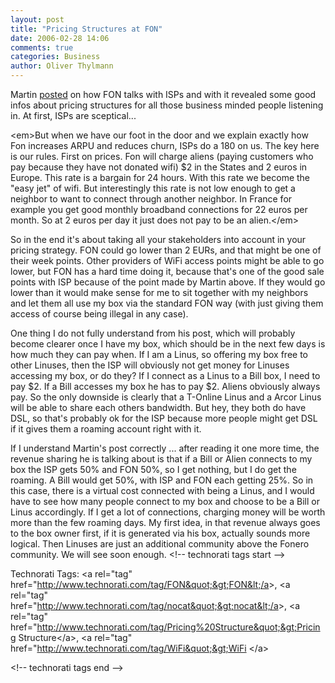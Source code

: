 ```yaml
---
layout: post
title: "Pricing Structures at FON"
date: 2006-02-28 14:06
comments: true
categories: Business
author: Oliver Thylmann
---
```







Martin [posted](http://english.martinvarsavsky.net/) on how FON talks with ISPs and with it revealed some good infos about pricing structures for all those business minded people listening in. At first, ISPs are sceptical...

&lt;em&gt;But when we have our foot in the door and we explain exactly how Fon increases ARPU and reduces churn, ISPs do a 180 on us.  The key here is our rules.  First on prices.  Fon will charge aliens (paying customers who pay because they have not donated wifi) $2 in the States and 2 euros in Europe.  This rate is a bargain for 24 hours.  With this rate we become the &quot;easy jet&quot; of wifi.  But interestingly this rate is not low enough to get a neighbor to want to connect through another neighbor.  In France for example you get good monthly broadband connections for 22 euros per month.  So at 2 euros per day it just does not pay to be an alien.&lt;/em&gt;

So in the end it's about taking all your stakeholders into account in your pricing strategy. FON could go lower than 2 EURs, and that might be one of their week points. Other providers of WiFi access points might be able to go lower, but FON has a hard time doing it, because that's one of the good sale points with ISP because of the point made by Martin above. If they would go lower than it would make sense for me to sit together with my neighbors and let them all use my box via the standard FON way (with just giving them access of course being illegal in any case).

One thing I do not fully understand from his post, which will probably become clearer once I have my box, which should be in the next few days is how much they can pay when. If I am a Linus, so offering my box free to other Linuses, then the ISP will obviously not get money for Linuses accessing my box, or do they? If I connect as a Linus to a Bill box, I need to pay $2. If a Bill accesses my box he has to pay $2. Aliens obviously always pay. So the only downside is clearly that a T-Online Linus and a Arcor Linus will be able to share each others bandwidth. But hey, they both do have DSL, so that's probably ok for the ISP because more people might get DSL if it gives them a roaming account right with it.

If I understand Martin's post correctly ... after reading it one more time, the revenue sharing he is talking about is that if a Bill or Alien connects to my box the ISP gets 50% and FON 50%, so I get nothing, but I do get the roaming. A Bill would get 50%, with ISP and FON each getting 25%. So in this case, there is a virtual cost connected with being a Linus, and I would have to see how many people connect to my box and choose to be a Bill or Linus accordingly. If I get a lot of connections, charging money will be worth more than the few roaming days. My first idea, in that revenue always goes to the box owner first, if it is generated via his box, actually sounds more logical. Then Linuses are just an additional community above the Fonero community. We will see soon enough.
&lt;!-- technorati tags start --&gt;

Technorati Tags: &lt;a rel=&quot;tag&quot; href=&quot;http://www.technorati.com/tag/FON&quot;&gt;FON&lt;/a&gt;, &lt;a rel=&quot;tag&quot; href=&quot;http://www.technorati.com/tag/nocat&quot;&gt;nocat&lt;/a&gt;, &lt;a rel=&quot;tag&quot; href=&quot;http://www.technorati.com/tag/Pricing%20Structure&quot;&gt;Pricing Structure&lt;/a&gt;, &lt;a rel=&quot;tag&quot; href=&quot;http://www.technorati.com/tag/WiFi&quot;&gt;WiFi &lt;/a&gt;

&lt;!-- technorati tags end --&gt;

